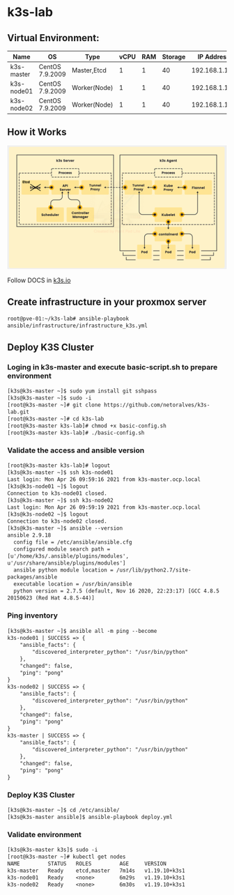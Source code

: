 # k3s-lab

## Virtual Environment:

|  Name                  |  OS                                  |       Type       |  vCPU  |  RAM  |  Storage  |  IP Address  |
|------------------------|--------------------------------------|------------------|--------|-------|-----------|--------------|
|     k3s-master     |  CentOS 7.9.2009  			|  Master,Etcd     |    1   |   1  |    40    |192.168.1.100 |
|     k3s-node01     |  CentOS 7.9.2009  			|  Worker(Node)    |    1   |   1  |    40    |192.168.1.101 |
|  k3s-node02        |  CentOS 7.9.2009  			|  Worker(Node)    |    1   |   1  |    40    |192.168.1.102 |

## How it Works
![](images/topology_k3s.png?raw=true)

Follow DOCS in [k3s.io](https://rancher.com/docs/k3s/latest/en/)

## Create infrastructure in your proxmox server
	root@pve-01:~/k3s-lab# ansible-playbook ansible/infrastructure/infrastructure_k3s.yml

## Deploy K3S Cluster


### Loging in k3s-master and execute basic-script.sh to prepare environment
	[k3s@k3s-master ~]$ sudo yum install git sshpass
	[k3s@k3s-master ~]$ sudo -i
	[root@k3s-master ~]# git clone https://github.com/netoralves/k3s-lab.git
	[root@k3s-master ~]# cd k3s-lab
	[root@k3s-master k3s-lab]# chmod +x basic-config.sh
	[root@k3s-master k3s-lab]# ./basic-config.sh

### Validate the access and ansible version
	[root@k3s-master k3s-lab]# logout
	[k3s@k3s-master ~]$ ssh k3s-node01
	Last login: Mon Apr 26 09:59:16 2021 from k3s-master.ocp.local
	[k3s@k3s-node01 ~]$ logout
	Connection to k3s-node01 closed.
	[k3s@k3s-master ~]$ ssh k3s-node02
	Last login: Mon Apr 26 09:59:19 2021 from k3s-master.ocp.local
	[k3s@k3s-node02 ~]$ logout
	Connection to k3s-node02 closed.
	[k3s@k3s-master ~]$ ansible --version
	ansible 2.9.18
	  config file = /etc/ansible/ansible.cfg
	  configured module search path = [u'/home/k3s/.ansible/plugins/modules', u'/usr/share/ansible/plugins/modules']
	  ansible python module location = /usr/lib/python2.7/site-packages/ansible
	  executable location = /usr/bin/ansible
	  python version = 2.7.5 (default, Nov 16 2020, 22:23:17) [GCC 4.8.5 20150623 (Red Hat 4.8.5-44)]

### Ping inventory
	[k3s@k3s-master ~]$ ansible all -m ping --become
	k3s-node01 | SUCCESS => {
	    "ansible_facts": {
	        "discovered_interpreter_python": "/usr/bin/python"
	    },
	    "changed": false,
	    "ping": "pong"
	}
	k3s-node02 | SUCCESS => {
	    "ansible_facts": {
	        "discovered_interpreter_python": "/usr/bin/python"
	    },
	    "changed": false,
	    "ping": "pong"
	}
	k3s-master | SUCCESS => {
	    "ansible_facts": {
	        "discovered_interpreter_python": "/usr/bin/python"
	    },
	    "changed": false,
	    "ping": "pong"
	}

### Deploy K3S Cluster
	[k3s@k3s-master ~]$ cd /etc/ansible/
	[k3s@k3s-master ansible]$ ansible-playbook deploy.yml

### Validate environment
	[k3s@k3s-master k3s]$ sudo -i
	[root@k3s-master ~]# kubectl get nodes
	NAME         STATUS   ROLES         AGE     VERSION
	k3s-master   Ready    etcd,master   7m14s   v1.19.10+k3s1
	k3s-node01   Ready    <none>        6m29s   v1.19.10+k3s1
	k3s-node02   Ready    <none>        6m30s   v1.19.10+k3s1
